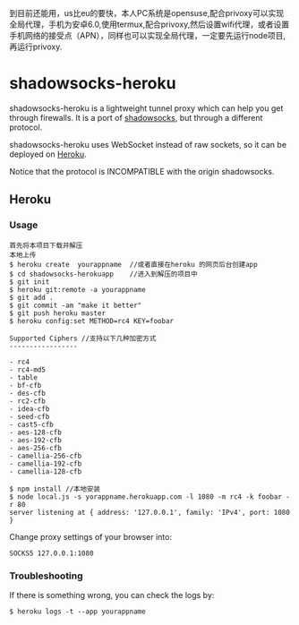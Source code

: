 到目前还能用，us比eu的要快，本人PC系统是opensuse,配合privoxy可以实现全局代理，手机为安卓6.0,使用termux,配合privoxy,然后设置wifi代理，或者设置手机网络的接受点（APN），同样也可以实现全局代理，一定要先运行node项目,再运行privoxy.

shadowsocks-heroku
==================

shadowsocks-heroku is a lightweight tunnel proxy which can help you get through firewalls. It is a port of [shadowsocks](https://github.com/clowwindy/shadowsocks), but through a different protocol.

shadowsocks-heroku uses WebSocket instead of raw sockets, so it can be deployed on [Heroku](https://www.heroku.com/).

Notice that the protocol is INCOMPATIBLE with the origin shadowsocks.

Heroku
------

### Usage

```
首先将本项目下载并解压
本地上传
$ heroku create  yourappname  //或者直接在heroku 的网页后台创建app
$ cd shadowsocks-herokuapp    //进入到解压的项目中
$ git init
$ heroku git:remote -a yourappname
$ git add .
$ git commit -am "make it better"
$ git push heroku master
$ heroku config:set METHOD=rc4 KEY=foobar

Supported Ciphers //支持以下几种加密方式
-----------------

- rc4
- rc4-md5
- table
- bf-cfb
- des-cfb
- rc2-cfb
- idea-cfb
- seed-cfb
- cast5-cfb
- aes-128-cfb
- aes-192-cfb
- aes-256-cfb
- camellia-256-cfb
- camellia-192-cfb
- camellia-128-cfb

$ npm install //本地安装
$ node local.js -s yorappname.herokuapp.com -l 1080 -m rc4 -k foobar -r 80
server listening at { address: '127.0.0.1', family: 'IPv4', port: 1080 }
```

Change proxy settings of your browser into:

```
SOCKS5 127.0.0.1:1080
```

### Troubleshooting

If there is something wrong, you can check the logs by:

```
$ heroku logs -t --app yourappname
```

